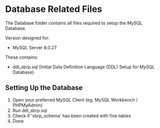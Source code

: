 # Database Related Files

The Database folder contains all files required to setup the MySQL Database.

Version designed for:
- MySQL Server 8.0.27

These contains:
- ddl_sbrp.sql (Initial Data Definition Language (DDL) Setup for MySQL Database)

## Setting Up the Database
1. Open your preferred MySQL Client (eg. MySQL Workbench / PHPMyAdmin)
2. Run ddl_sbrp.sql
3. Check if 'sbrp_schema' has been created with five tables
4. Done